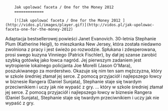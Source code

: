 
        Jak upolować faceta / One for the Money 2012 
        =============
        
        [![Jak upolować faceta / One for the Money 2012 ](http://vidos.pl/images/player.gif)](http://vidos.pl/jak-upolowac-faceta-one-for-the-money-2012)
        
        
 Adaptacja bestsellerowej powieści Janet Evanovich. 30-letnia Stephanie Plum (Katherine Heigl), to mieszkanka New Jersey, która została niedawno zwolniona z pracy i jest świeżo po rozwodzie. Spłukana i zdesperowana, prosi swego kuzyna Vinniego (Patrick Fischler), by dał jej szanse zarobić szybką gotówkę jako łowca nagród. Jej pierwszym zadaniem jest wytropienie lokalnego policjanta Joe Morelli (Jason O'Mara), poszukiwanego za morderstwo. Okazuje się nim ten sam mężczyzna, który w szkole średniej złamał jej serce. Z pomocą przyjaciół i najlepszego łowcy w biznesie Rangera (Daniel Sunjata), Stephanie staje się twardym przeciwnikiem i uczy jak nie wypaść z gry.   ... który w szkole średniej złamał jej serce. Z pomocą przyjaciół i najlepszego łowcy w biznesie Rangera (Daniel Sunjata), Stephanie staje się twardym przeciwnikiem i uczy jak nie wypaść z gry.
    